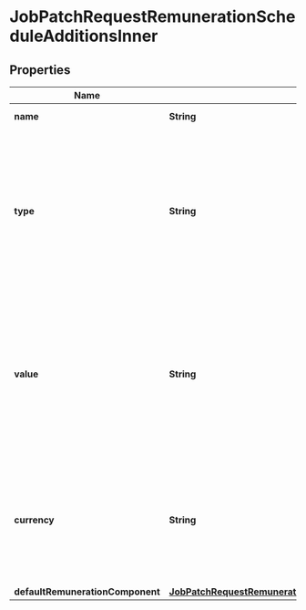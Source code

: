 

# JobPatchRequestRemunerationScheduleAdditionsInner


## Properties

| Name | Type | Description | Notes |
|------------ | ------------- | ------------- | -------------|
|**name** | **String** | The name of this Addition. |  |
|**type** | **String** | How this addition is calculated and applied to the base amount, MultipleOfBase is multiplied by baseAnnualSalary and then added to the total while FixedAmount is added directly to the total. Enum: &#x60;MultipleOfBase&#x60;, &#x60;FixedAmount&#x60;. |  |
|**value** | **String** | For MultipleOfBase this is the multiplier (e.g. 9 &#x3D; 9%) while for fixed amount this is the amount to directly add to the total. Any number exceeding 8 decimal places will be rounded up. |  |
|**currency** | **String** | The currency used for this Addition. An international currency code. Typically AUD for Australian dollar, USD for American dollar etc. See [Official list of codes](https://www.iban.com/currency-codes). |  [optional] |
|**defaultRemunerationComponent** | [**JobPatchRequestRemunerationScheduleAdditionsInnerDefaultRemunerationComponent**](JobPatchRequestRemunerationScheduleAdditionsInnerDefaultRemunerationComponent.md) |  |  |



